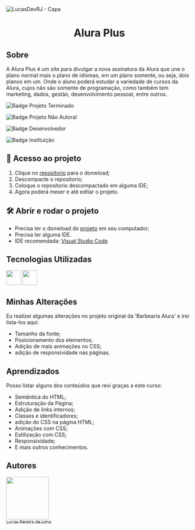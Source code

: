 ![LucasDevRJ - Capa](https://user-images.githubusercontent.com/95040236/147415952-3be56c26-f85d-4489-bb6b-e32128ac7ce3.png)

<h1 align="center">Alura Plus</h1>

## Sobre

A Alura Plus é um site para divulgar a nova assinatura da Alura que une o plano normal mais o plano de idiomas, em um plano somente, ou seja, dois planos em um. Onde o aluno poderá estudar a variedade de cursos da Alura, cujos não são somente de programação, como também tem marketing, dados, gestão, desenvolvimento pessoal, entre outros.

![Badge Projeto Terminado](https://img.shields.io/badge/Status-Terminado-brightgreen)

![Badge Projeto Não Autoral](https://img.shields.io/badge/Autoral-N%C3%A3o-brightgreen)

![Badge Desenvolvedor](https://img.shields.io/badge/Desenvolvedor-LucasDevRJ-brightgreen)

![Badge Instituição](https://img.shields.io/badge/Instituição-Alura-brightgreen)

## 📁 Acesso ao projeto

1. Clique no <a href="https://github.com/LucasDevRJ/aluraPlus">repositorio</a> para o donwload;
2. Descompacte o repositorio;
3. Coloque o repositorio descompactado em alguma IDE;
4. Agora poderá mexer e até editar o projeto.

## 🛠️ Abrir e rodar o projeto

* Precisa ter o donwload do <a href="https://github.com/LucasDevRJ/aluraPlus">projeto</a> em seu computador;
* Precisa ter alguma IDE.
* IDE recomendada: <a href="https://code.visualstudio.com/">Visual Studio Code</a>

## Tecnologias Utilizadas
<img src="https://cdn.jsdelivr.net/gh/devicons/devicon/icons/html5/html5-original.svg" width="40" height="40"/> 
<img src="https://cdn.jsdelivr.net/gh/devicons/devicon/icons/css3/css3-original.svg" width="40" height="40" /> 

## Minhas Alterações
Eu realizei algumas alterações no projeto original da 'Barbearia Alura' e irei lista-los aqui:

* Tamanho da fonte;
* Posicionamento dos elementos;
* Adição de mais animações no CSS;
* adição de responsividade nas páginas.

## Aprendizados
Posso listar alguns dos conteúdos que revi graças a este curso:
* Semântica do HTML;
* Estruturação da Página;
* Adição de links internos;
* Classes e identificadores;
* adição do CSS na página HTML;
* Animações com CSS;
* Estilização com CSS;
* Responsividade;
* E mais outros conhecimentos.

## Autores

[<img src="https://avatars.githubusercontent.com/u/95040236?v=4" width=115><br><sub>Lucas Pereira de Lima</sub>](https://github.com/LucasDevRJ)
